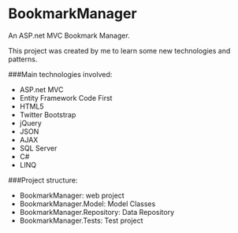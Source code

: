 BookmarkManager
===============

An ASP.net MVC Bookmark Manager.

This project was created by me to learn some new technologies and patterns.

###Main technologies involved:

- ASP.net MVC
- Entity Framework Code First
- HTML5
- Twitter Bootstrap
- jQuery
- JSON
- AJAX
- SQL Server
- C#
- LINQ

###Project structure:

- BookmarkManager: web project
- BookmarkManager.Model: Model Classes
- BookmarkManager.Repository: Data Repository
- BookmarkManager.Tests: Test project
